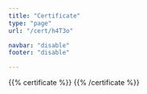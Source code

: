 ```yaml
---
title: "Certificate"
type: "page"
url: "/cert/h4T3o"

navbar: "disable"
footer: "disable"

---
```


{{% certificate %}}
{{% /certificate %}}
